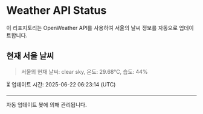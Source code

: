 
# Weather API Status

이 리포지토리는 OpenWeather API를 사용하여 서울의 날씨 정보를 자동으로 업데이트합니다.

## 현재 서울 날씨
> 서울의 현재 날씨: clear sky, 온도: 29.68°C, 습도: 44%

⏳ 업데이트 시간: 2025-06-22 06:23:14 (UTC)

---
자동 업데이트 봇에 의해 관리됩니다.

